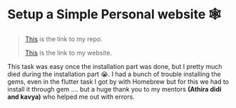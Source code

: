 # Setup a Simple Personal website 🕸 

> [This](https://github.com/PranavKrishnan007/PranavKrishnan007.github.io) is the link to my repo.
> 
>[This](https://pranavkrishnan007.github.io/) is the link to my website.

This task was easy once the installation part was done, but I pretty much died during the installation part 😭. I had a bunch of trouble installing the gems, even in the flutter task I got by with Homebrew but for this we had to install it through 
gem .... but a huge thank you to my mentors **(Athira didi and kavya)** who helped me out with errors. 
